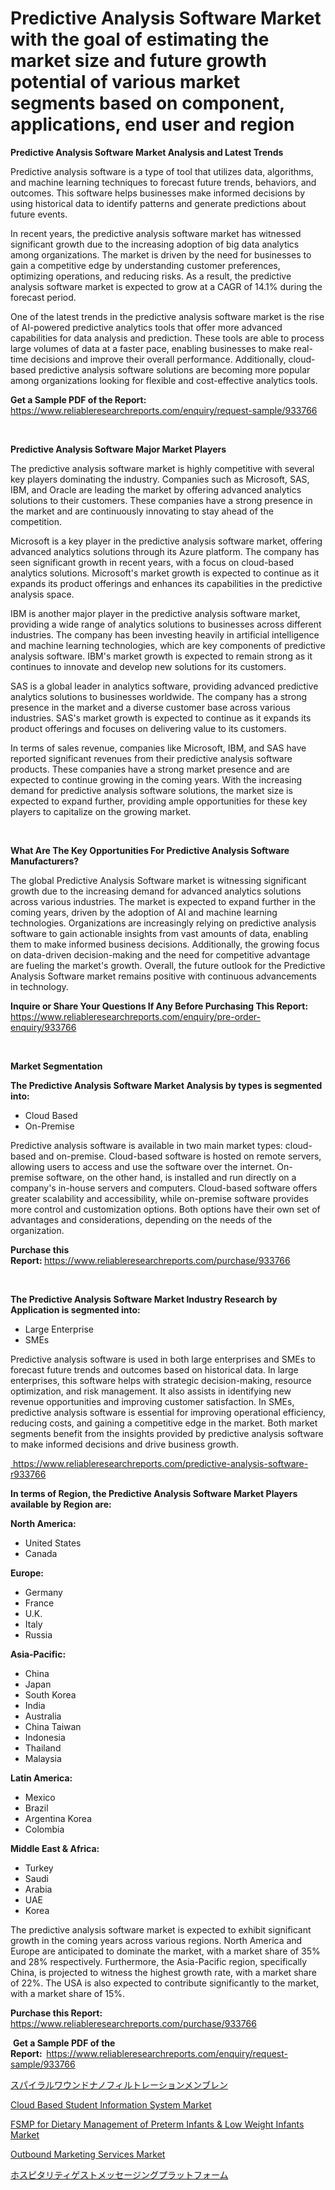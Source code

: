 <p><h1>Predictive Analysis Software Market with the goal of estimating the market size and future growth potential of various market segments based on component, applications, end user and region</h1></p><p><strong>Predictive Analysis Software Market Analysis and Latest Trends</strong></p>
<p><p>Predictive analysis software is a type of tool that utilizes data, algorithms, and machine learning techniques to forecast future trends, behaviors, and outcomes. This software helps businesses make informed decisions by using historical data to identify patterns and generate predictions about future events.</p><p>In recent years, the predictive analysis software market has witnessed significant growth due to the increasing adoption of big data analytics among organizations. The market is driven by the need for businesses to gain a competitive edge by understanding customer preferences, optimizing operations, and reducing risks. As a result, the predictive analysis software market is expected to grow at a CAGR of 14.1% during the forecast period.</p><p>One of the latest trends in the predictive analysis software market is the rise of AI-powered predictive analytics tools that offer more advanced capabilities for data analysis and prediction. These tools are able to process large volumes of data at a faster pace, enabling businesses to make real-time decisions and improve their overall performance. Additionally, cloud-based predictive analysis software solutions are becoming more popular among organizations looking for flexible and cost-effective analytics tools.</p></p>
<p><strong>Get a Sample PDF of the Report:&nbsp;</strong> <a href="https://www.reliableresearchreports.com/enquiry/request-sample/933766">https://www.reliableresearchreports.com/enquiry/request-sample/933766</a></p>
<p>&nbsp;</p>
<p><strong>Predictive Analysis Software Major Market Players</strong></p>
<p><p>The predictive analysis software market is highly competitive with several key players dominating the industry. Companies such as Microsoft, SAS, IBM, and Oracle are leading the market by offering advanced analytics solutions to their customers. These companies have a strong presence in the market and are continuously innovating to stay ahead of the competition.</p><p>Microsoft is a key player in the predictive analysis software market, offering advanced analytics solutions through its Azure platform. The company has seen significant growth in recent years, with a focus on cloud-based analytics solutions. Microsoft's market growth is expected to continue as it expands its product offerings and enhances its capabilities in the predictive analysis space.</p><p>IBM is another major player in the predictive analysis software market, providing a wide range of analytics solutions to businesses across different industries. The company has been investing heavily in artificial intelligence and machine learning technologies, which are key components of predictive analysis software. IBM's market growth is expected to remain strong as it continues to innovate and develop new solutions for its customers.</p><p>SAS is a global leader in analytics software, providing advanced predictive analytics solutions to businesses worldwide. The company has a strong presence in the market and a diverse customer base across various industries. SAS's market growth is expected to continue as it expands its product offerings and focuses on delivering value to its customers.</p><p>In terms of sales revenue, companies like Microsoft, IBM, and SAS have reported significant revenues from their predictive analysis software products. These companies have a strong market presence and are expected to continue growing in the coming years. With the increasing demand for predictive analysis software solutions, the market size is expected to expand further, providing ample opportunities for these key players to capitalize on the growing market.</p></p>
<p>&nbsp;</p>
<p><strong>What Are The Key Opportunities For Predictive Analysis Software Manufacturers?</strong></p>
<p><p>The global Predictive Analysis Software market is witnessing significant growth due to the increasing demand for advanced analytics solutions across various industries. The market is expected to expand further in the coming years, driven by the adoption of AI and machine learning technologies. Organizations are increasingly relying on predictive analysis software to gain actionable insights from vast amounts of data, enabling them to make informed business decisions. Additionally, the growing focus on data-driven decision-making and the need for competitive advantage are fueling the market's growth. Overall, the future outlook for the Predictive Analysis Software market remains positive with continuous advancements in technology.</p></p>
<p><strong>Inquire or Share Your Questions If Any Before Purchasing This Report:</strong> <a href="https://www.reliableresearchreports.com/enquiry/pre-order-enquiry/933766">https://www.reliableresearchreports.com/enquiry/pre-order-enquiry/933766</a></p>
<p>&nbsp;</p>
<p><strong>Market Segmentation</strong></p>
<p><strong>The Predictive Analysis Software Market Analysis by types is segmented into:</strong></p>
<p><ul><li>Cloud Based</li><li>On-Premise</li></ul></p>
<p><p>Predictive analysis software is available in two main market types: cloud-based and on-premise. Cloud-based software is hosted on remote servers, allowing users to access and use the software over the internet. On-premise software, on the other hand, is installed and run directly on a company's in-house servers and computers. Cloud-based software offers greater scalability and accessibility, while on-premise software provides more control and customization options. Both options have their own set of advantages and considerations, depending on the needs of the organization.</p></p>
<p><strong>Purchase this Report:&nbsp;</strong><a href="https://www.reliableresearchreports.com/purchase/933766">https://www.reliableresearchreports.com/purchase/933766</a></p>
<p>&nbsp;</p>
<p><strong>The Predictive Analysis Software Market Industry Research by Application is segmented into:</strong></p>
<p><ul><li>Large Enterprise</li><li>SMEs</li></ul></p>
<p><p>Predictive analysis software is used in both large enterprises and SMEs to forecast future trends and outcomes based on historical data. In large enterprises, this software helps with strategic decision-making, resource optimization, and risk management. It also assists in identifying new revenue opportunities and improving customer satisfaction. In SMEs, predictive analysis software is essential for improving operational efficiency, reducing costs, and gaining a competitive edge in the market. Both market segments benefit from the insights provided by predictive analysis software to make informed decisions and drive business growth.</p></p>
<p><a href="https://www.reliableresearchreports.com/predictive-analysis-software-r933766">&nbsp;https://www.reliableresearchreports.com/predictive-analysis-software-r933766</a></p>
<p><strong>In terms of Region, the Predictive Analysis Software Market Players available by Region are:</strong></p>
<p>
    <p> <strong> North America: </strong>
        <ul>
            <li>United States</li>
            <li>Canada</li>
        </ul>
        </p> 
    <p> <strong> Europe: </strong>
        <ul>
            <li>Germany</li>
            <li>France</li>
            <li>U.K.</li>
            <li>Italy</li>
            <li>Russia</li>
        </ul>
        </p> 
    <p> <strong> Asia-Pacific: </strong>
        <ul>
            <li>China</li>
            <li>Japan</li>
            <li>South Korea</li>
            <li>India</li>
            <li>Australia</li>
            <li>China Taiwan</li>
            <li>Indonesia</li>
            <li>Thailand</li>
            <li>Malaysia</li>
        </ul>
        </p> 
    <p> <strong> Latin America: </strong>
        <ul>
            <li>Mexico</li>
            <li>Brazil</li>
            <li>Argentina Korea</li>
            <li>Colombia</li>
        </ul>
        </p> 
    <p> <strong> Middle East & Africa: </strong>
        <ul>
            <li>Turkey</li>
            <li>Saudi</li>
            <li>Arabia</li>
            <li>UAE</li>
            <li>Korea</li>
        </ul>
    </p>
    </p>
<p><p>The predictive analysis software market is expected to exhibit significant growth in the coming years across various regions. North America and Europe are anticipated to dominate the market, with a market share of 35% and 28% respectively. Furthermore, the Asia-Pacific region, specifically China, is projected to witness the highest growth rate, with a market share of 22%. The USA is also expected to contribute significantly to the market, with a market share of 15%.</p></p>
<p><strong>Purchase this Report: </strong><a href="https://www.reliableresearchreports.com/purchase/933766">https://www.reliableresearchreports.com/purchase/933766</a></p>
<p>&nbsp;<strong>Get a Sample PDF of the Report:&nbsp;&nbsp;</strong><a href="https://www.reliableresearchreports.com/enquiry/request-sample/933766">https://www.reliableresearchreports.com/enquiry/request-sample/933766</a></p>
<p><strong></strong></p>
<p><p><a href="https://medium.com/@vedakuvlis2023/%E3%82%B9%E3%83%91%E3%82%A4%E3%83%A9%E3%83%AB%E5%B7%BB%E3%81%8D%E3%83%8A%E3%83%8E%E3%83%95%E3%82%A3%E3%83%AB%E3%82%BF%E3%83%AA%E3%83%B3%E3%82%B0%E8%86%9C%E7%94%A3%E6%A5%AD%E5%88%86%E6%9E%90%E3%83%AC%E3%83%9D%E3%83%BC%E3%83%88-2024%E5%B9%B4%E3%81%8B%E3%82%892031%E5%B9%B4%E3%81%BE%E3%81%A7%E3%81%AE%E6%9C%9F%E9%96%93%E3%81%AB%E4%BA%88%E6%B8%AC%E3%81%95%E3%82%8C%E3%81%9F-%E5%B8%82%E5%A0%B4%E8%A6%8F%E6%A8%A1%E3%81%8C%E5%B9%B4%E5%B9%B3%E5%9D%87%E6%88%90%E9%95%B7%E7%8E%876-%E3%81%A7%E6%88%90%E9%95%B7%E3%81%97%E3%81%A6%E3%81%8A%E3%82%8A-%E5%BF%9C%E7%94%A8-%E3%82%BF%E3%82%A4%E3%83%97-%E5%9C%B0%E5%9F%9F%E5%88%A5%E3%81%AB%E5%88%86%E6%9E%90%E3%81%95%E3%82%8C%E3%81%A6%E3%81%84%E3%81%BE%E3%81%99-dbbf86f86ae9">スパイラルワウンドナノフィルトレーションメンブレン</a></p><p><a href="https://medium.com/@zoe.lambert5754/cloud-based-student-information-system-market-size-is-growing-at-cagr-of-9-3-abc99b978bd2">Cloud Based Student Information System Market</a></p><p><a href="https://github.com/Chiragrp22/Market-Research-Report-List-6/blob/main/fsmp-for-dietary-management-of-preterm-infants-low-weight-infants-market.md">FSMP for Dietary Management of Preterm Infants & Low Weight Infants Market</a></p><p><a href="https://medium.com/@rhys_bevs91/outbound-marketing-services-market-investigation-industry-evolution-and-forecast-till-2031-1bae5cb3e027">Outbound Marketing Services Market</a></p><p><a href="https://medium.com/@uyjtuy6/%E3%83%9B%E3%82%B9%E3%83%94%E3%82%BF%E3%83%AA%E3%83%86%E3%82%A3%E3%82%B2%E3%82%B9%E3%83%88%E3%83%A1%E3%83%83%E3%82%BB%E3%83%BC%E3%82%B8%E3%83%B3%E3%82%B0%E3%83%97%E3%83%A9%E3%83%83%E3%83%88%E3%83%95%E3%82%A9%E3%83%BC%E3%83%A0%E5%B8%82%E5%A0%B4-2024%E5%B9%B4%E3%81%8B%E3%82%892031%E5%B9%B4%E3%81%BE%E3%81%A7%E3%81%AE%E6%9C%9F%E9%96%93%E3%81%AB%E3%81%8A%E3%81%91%E3%82%8B%E6%A5%AD%E7%95%8C%E3%81%AE%E3%83%88%E3%83%AC%E3%83%B3%E3%83%89%E3%81%A8%E4%BA%88%E6%B8%AC-3c0386d15dec">ホスピタリティゲストメッセージングプラットフォーム</a></p></p>